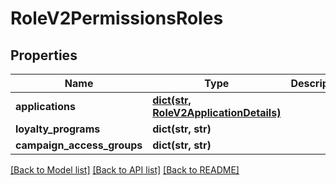 # RoleV2PermissionsRoles

## Properties
Name | Type | Description | Notes
------------ | ------------- | ------------- | -------------
**applications** | [**dict(str, RoleV2ApplicationDetails)**](RoleV2ApplicationDetails.md) |  | [optional] 
**loyalty_programs** | **dict(str, str)** |  | [optional] 
**campaign_access_groups** | **dict(str, str)** |  | [optional] 

[[Back to Model list]](../README.md#documentation-for-models) [[Back to API list]](../README.md#documentation-for-api-endpoints) [[Back to README]](../README.md)


